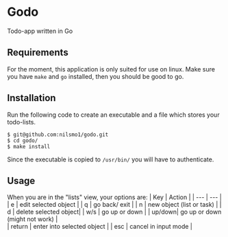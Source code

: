 # Godo

Todo-app written in Go

## Requirements
For the moment, this application is only suited for use on linux. Make sure you have `make` and `go` installed, then you should be good to go.

## Installation
Run the following code to create an executable and a file which stores your todo-lists.
```console
$ git@github.com:nilsmo1/godo.git
$ cd godo/
$ make install
```
Since the executable is copied to `/usr/bin/` you will have to authenticate.

## Usage
When you are in the "lists" view, your options are:
| Key | Action |
| --- | --- |
| e | edit selected object |
| q | go back/ exit |
| n | new object (list or task) | 
| d | delete selected object|
| w/s | go up or down |
| up/down| go up or down (might not work) |   
| return | enter into selected object |
| esc | cancel in input mode |
